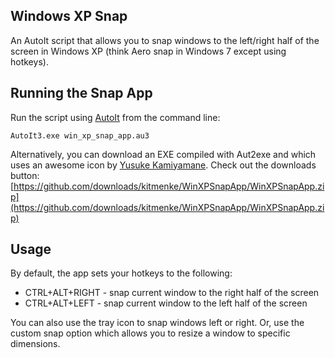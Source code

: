 Windows XP Snap
---------------

An AutoIt script that allows you to snap windows to the left/right half of the screen in Windows XP (think Aero snap in Windows 7 except using hotkeys).

Running the Snap App
--------------------

Run the script using [AutoIt](http://www.autoitscript.com/site/autoit/) from the command line:

    AutoIt3.exe win_xp_snap_app.au3

Alternatively, you can download an EXE compiled with Aut2exe and which uses an awesome icon by [Yusuke Kamiyamane](http://p.yusukekamiyamane.com/). Check out the downloads button: [https://github.com/downloads/kitmenke/WinXPSnapApp/WinXPSnapApp.zip](https://github.com/downloads/kitmenke/WinXPSnapApp/WinXPSnapApp.zip)

Usage
-----

By default, the app sets your hotkeys to the following:

 - CTRL+ALT+RIGHT - snap current window to the right half of the screen
 - CTRL+ALT+LEFT  - snap current window to the left half of the screen

You can also use the tray icon to snap windows left or right. Or, use the custom snap option which allows you to resize a window to specific dimensions.